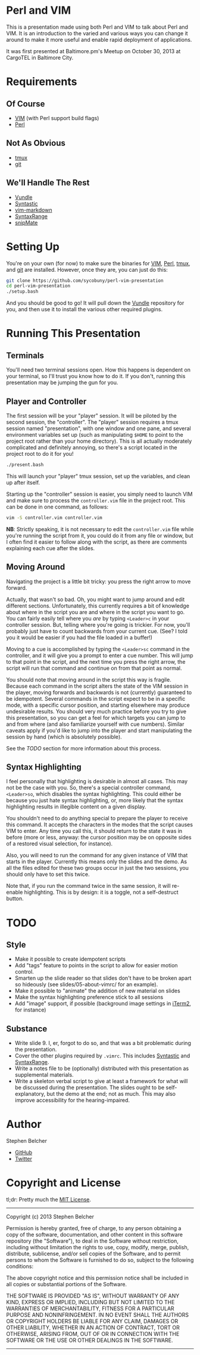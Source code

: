 Perl and VIM
============

This is a presentation made using both Perl and VIM to talk about Perl and
VIM. It is an introduction to the varied and various ways you can change it
around to make it more useful and enable rapid deployment of applications.

It was first presented at Baltimore.pm's Meetup on October 30, 2013 at
CargoTEL in Baltimore City.

Requirements
============

Of Course
---------

  * [VIM][] (with Perl support build flags)
  * [Perl][]

Not As Obvious
--------------

  * [tmux][]
  * [git][]

We'll Handle The Rest
---------------------

  * [Vundle][]
  * [Syntastic][]
  * [vim-markdown][]
  * [SyntaxRange][]
  * [snipMate][]

Setting Up
==========

You're on your own (for now) to make sure the binaries for [VIM][], [Perl][],
[tmux][], and [git][] are installed. However, once they are, you can just do
this:

```bash
git clone https://github.com/sycobuny/perl-vim-presentation
cd perl-vim-presentation
./setup.bash
```

And you should be good to go! It will pull down the [Vundle][] repository for
you, and then use it to install the various other required plugins.

Running This Presentation
=========================

Terminals
---------

You'll need two terminal sessions open. How this happens is dependent on your
terminal, so I'll trust you know how to do it. If you don't, running this
presentation may be jumping the gun for you.

Player and Controller
---------------------

The first session will be your "player" session. It will be piloted by the
second session, the "controller". The "player" session requires a tmux session
named "presentation", with one window and one pane, and several environment
variables set up (such as manipulating `$HOME` to point to the project root
rather than your home directory). This is all actually moderately complicated
and definitely annoying, so there's a script located in the project root to do
it for you!

```bash
./present.bash
```

This will launch your "player" tmux session, set up the variables, and clean
up after itself.

Starting up the "controller" session is easier, you simply need to launch VIM
and make sure to process the `controller.vim` file in the project root. This
can be done in one command, as follows:

```bash
vim -S controller.vim controller.vim
```

**NB**: Strictly speaking, it is not necessary to edit the `controller.vim`
file while you're running the script from it, you could do it from any file or
window, but I often find it easier to follow along with the script, as there
are comments explaining each cue after the slides.

Moving Around
-------------

Navigating the project is a little bit tricky: you press the right arrow to
move forward.

Actually, that wasn't so bad. Oh, you might want to jump around and edit
different sections. Unfortunately, this currently requires a bit of knowledge
about where in the script you are and where in the script you want to go. You
can fairly easily tell where you *are* by typing `<Leader>c` in your
controller session. But, telling where you're going is trickier. For now,
you'll probably just have to count backwards from your current cue. (See? I
told you it would be easier if you had the file loaded in a buffer!)

Moving to a cue is accomplished by typing the `<Leader>sc` command in the
controller, and it will give you a prompt to enter a cue number. This will
jump to that point in the script, and the next time you press the right arrow,
the script will run that command and continue on from that point as normal.

You should note that moving around in the script this way is fragile. Because
each command in the script alters the state of the VIM session in the player,
moving forwards and backwards is not (currently) guaranteed to be idempotent.
Several commands in the script expect to be in a specific mode, with a
specific cursor position, and starting elsewhere may produce undesirable
results. You should very much practice before you try to give this
presentation, so you can get a feel for which targets you can jump to and from
where (and also familiarize yourself with cue numbers). Similar caveats apply
if you'd like to jump into the player and start manipulating the session by
hand (which is absolutely possible).

See the *TODO* section for more information about this process.

Syntax Highlighting
-------------------

I feel personally that highlighting is desirable in almost all cases. This may
not be the case with you. So, there's a special controller command,
`<Leader>so`, which disables the syntax highlighting. This could either be
because you just hate syntax highlighting, or, more likely that the syntax
highlighting results in illegible content on a given display.

You shouldn't need to do anything special to prepare the player to receive
this command. It accepts the characters in the modes that the script causes
VIM to enter. Any time you call this, it should return to the state it was in
before (more or less, anyway: the cursor position may be on opposite sides of
a restored visual selection, for instance).

Also, you will need to run the command for any given instance of VIM that
starts in the player. Currently this means only the slides and the demo. As
all the files edited for these two groups occur in just the two sessions, you
should only have to set this twice.

Note that, if you run the command twice in the same session, it will re-enable
highlighting. This is by design: it is a toggle, not a self-destruct button.

TODO
====

Style
-----

  * Make it possible to create idempotent scripts
  * Add "tags" feature to points in the script to allow for easier motion
    control.
  * Smarten up the slide reader so that slides don't have to be broken apart
    so hideously (see slides/05-about-vimrc/ for an example).
  * Make it possible to "animate" the addition of new material on slides
  * Make the syntax highlighting preference stick to all sessions
  * Add "image" support, if possible (background image settings in [iTerm2][],
    for instance)

Substance
---------

  * Write slide 9. I, er, forgot to do so, and that was a bit problematic
    during the presentation.
  * Cover the other plugins required by `.vimrc`. This includes [Syntastic][]
    and [SyntaxRange][].
  * Write a notes file to be (optionally) distributed with this presentation
    as supplemental materials.
  * Write a skeleton verbal script to give at least a framework for what will
    be discussed during the presentation. The slides ought to be
    self-explanatory, but the demo at the end; not as much. This may also
    improve accessibility for the hearing-impaired.

Author
======

Stephen Belcher

  * [GitHub][]
  * [Twitter][]

Copyright and License
=====================

tl;dr: Pretty much the [MIT License][].

-----

Copyright (c) 2013 Stephen Belcher

Permission is hereby granted, free of charge, to any person obtaining a copy
of the software, documentation, and other content in this software repository
(the "Software"), to deal in the Software without restriction, including
without limitation the rights to use, copy, modify, merge, publish,
distribute, sublicense, and/or sell copies of the Software, and to permit
persons to whom the Software is furnished to do so, subject to the following
conditions:

The above copyright notice and this permission notice shall be included in
all copies or substantial portions of the Software.

THE SOFTWARE IS PROVIDED "AS IS", WITHOUT WARRANTY OF ANY KIND, EXPRESS OR
IMPLIED, INCLUDING BUT NOT LIMITED TO THE WARRANTIES OF MERCHANTABILITY,
FITNESS FOR A PARTICULAR PURPOSE AND NONINFRINGEMENT. IN NO EVENT SHALL THE
AUTHORS OR COPYRIGHT HOLDERS BE LIABLE FOR ANY CLAIM, DAMAGES OR OTHER
LIABILITY, WHETHER IN AN ACTION OF CONTRACT, TORT OR OTHERWISE, ARISING FROM,
OUT OF OR IN CONNECTION WITH THE SOFTWARE OR THE USE OR OTHER DEALINGS IN
THE SOFTWARE.

----

[VIM]:    http://www.vim.org/
[Perl]:   http://www.perl.org/
[tmux]:   http://tmux.sourceforge.net/
[git]:    http://git-scm.com/
[iTerm2]: http://www.iterm2.com/#/section/home

[Vundle]:       https://github.com/gmarik/vundle
[Syntastic]:    https://github.com/scrooloose/syntastic
[vim-markdown]: https://github.com/tpope/vim-markdown
[SyntaxRange]:  http://www.vim.org/scripts/script.php?script_id=4168
[snipMate]:     https://github.com/msanders/snipmate.vim

[GitHub]:  https://github.com/sycobuny
[Twitter]: https://twitter.com/sycobuny

[MIT License]: http://opensource.org/licenses/MIT
